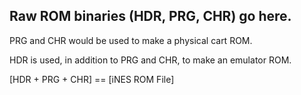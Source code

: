 Raw ROM binaries (HDR, PRG, CHR) go here.
-----------------------------------------


PRG and CHR would be used to make a physical cart ROM.


HDR is used, in addition to PRG and CHR, to make an emulator ROM.

[HDR + PRG + CHR] == [iNES ROM File]
